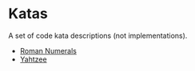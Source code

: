 # Katas
A set of code kata descriptions (not implementations).

* [Roman Numerals](RomanNumerals.md)
* [Yahtzee](Yahtzee.md)
